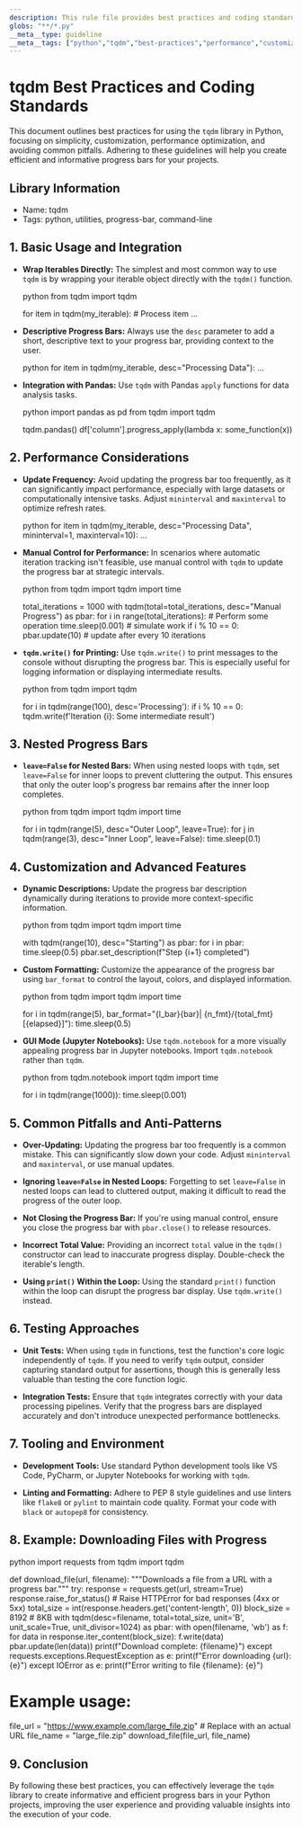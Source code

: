 ```yaml
---
description: This rule file provides best practices and coding standards for using the `tqdm` library in Python. It focuses on performance, customization, and avoiding common pitfalls.
globs: "**/*.py"
__meta__type: guideline
__meta__tags: ["python","tqdm","best-practices","performance","customization"]
---
```

# tqdm Best Practices and Coding Standards

This document outlines best practices for using the `tqdm` library in Python, focusing on simplicity, customization, performance optimization, and avoiding common pitfalls. Adhering to these guidelines will help you create efficient and informative progress bars for your projects.

## Library Information

- Name: tqdm
- Tags: python, utilities, progress-bar, command-line

## 1. Basic Usage and Integration

- **Wrap Iterables Directly:** The simplest and most common way to use `tqdm` is by wrapping your iterable object directly with the `tqdm()` function.

  python
  from tqdm import tqdm

  for item in tqdm(my_iterable):
      # Process item
      ...
  

- **Descriptive Progress Bars:** Always use the `desc` parameter to add a short, descriptive text to your progress bar, providing context to the user.

  python
  for item in tqdm(my_iterable, desc="Processing Data"):
      ...
  

- **Integration with Pandas:**  Use `tqdm` with Pandas `apply` functions for data analysis tasks.

  python
  import pandas as pd
  from tqdm import tqdm

  tqdm.pandas()
  df['column'].progress_apply(lambda x: some_function(x))
  

## 2. Performance Considerations

- **Update Frequency:** Avoid updating the progress bar too frequently, as it can significantly impact performance, especially with large datasets or computationally intensive tasks. Adjust `mininterval` and `maxinterval` to optimize refresh rates.

  python
  for item in tqdm(my_iterable, desc="Processing Data", mininterval=1, maxinterval=10):
      ...
  

- **Manual Control for Performance:** In scenarios where automatic iteration tracking isn't feasible, use manual control with `tqdm` to update the progress bar at strategic intervals.

  python
  from tqdm import tqdm
  import time

  total_iterations = 1000
  with tqdm(total=total_iterations, desc="Manual Progress") as pbar:
      for i in range(total_iterations):
          # Perform some operation
          time.sleep(0.001) # simulate work
          if i % 10 == 0:
              pbar.update(10) # update after every 10 iterations
  

- **`tqdm.write()` for Printing:**  Use `tqdm.write()` to print messages to the console without disrupting the progress bar. This is especially useful for logging information or displaying intermediate results.

  python
  from tqdm import tqdm

  for i in tqdm(range(100), desc='Processing'):
      if i % 10 == 0:
          tqdm.write(f'Iteration {i}: Some intermediate result')
  

## 3. Nested Progress Bars

- **`leave=False` for Nested Bars:** When using nested loops with `tqdm`, set `leave=False` for inner loops to prevent cluttering the output. This ensures that only the outer loop's progress bar remains after the inner loop completes.

  python
  from tqdm import tqdm
  import time

  for i in tqdm(range(5), desc="Outer Loop", leave=True):
      for j in tqdm(range(3), desc="Inner Loop", leave=False):
          time.sleep(0.1)
  

## 4. Customization and Advanced Features

- **Dynamic Descriptions:** Update the progress bar description dynamically during iterations to provide more context-specific information.

  python
  from tqdm import tqdm
  import time

  with tqdm(range(10), desc="Starting") as pbar:
      for i in pbar:
          time.sleep(0.5)
          pbar.set_description(f"Step {i+1} completed")
  

- **Custom Formatting:** Customize the appearance of the progress bar using `bar_format` to control the layout, colors, and displayed information.

  python
  from tqdm import tqdm
  import time

  for i in tqdm(range(5), bar_format="{l_bar}{bar}| {n_fmt}/{total_fmt} [{elapsed}]"):
      time.sleep(0.5)
  

- **GUI Mode (Jupyter Notebooks):** Use `tqdm.notebook` for a more visually appealing progress bar in Jupyter notebooks.  Import `tqdm.notebook` rather than `tqdm`.

  python
  from tqdm.notebook import tqdm
  import time

  for i in tqdm(range(1000)):
      time.sleep(0.001)
  

## 5. Common Pitfalls and Anti-Patterns

- **Over-Updating:** Updating the progress bar too frequently is a common mistake.  This can significantly slow down your code.  Adjust `mininterval` and `maxinterval`, or use manual updates.

- **Ignoring `leave=False` in Nested Loops:** Forgetting to set `leave=False` in nested loops can lead to cluttered output, making it difficult to read the progress of the outer loop.

- **Not Closing the Progress Bar:**  If you're using manual control, ensure you close the progress bar with `pbar.close()` to release resources.

- **Incorrect Total Value:** Providing an incorrect `total` value in the `tqdm()` constructor can lead to inaccurate progress display. Double-check the iterable's length.

- **Using `print()` Within the Loop:** Using the standard `print()` function within the loop can disrupt the progress bar display.  Use `tqdm.write()` instead.

## 6. Testing Approaches

- **Unit Tests:** When using `tqdm` in functions, test the function's core logic independently of `tqdm`. If you need to verify `tqdm` output, consider capturing standard output for assertions, though this is generally less valuable than testing the core function logic.

- **Integration Tests:** Ensure that `tqdm` integrates correctly with your data processing pipelines. Verify that the progress bars are displayed accurately and don't introduce unexpected performance bottlenecks.

## 7. Tooling and Environment

- **Development Tools:**  Use standard Python development tools like VS Code, PyCharm, or Jupyter Notebooks for working with `tqdm`.

- **Linting and Formatting:** Adhere to PEP 8 style guidelines and use linters like `flake8` or `pylint` to maintain code quality. Format your code with `black` or `autopep8` for consistency.

## 8. Example: Downloading Files with Progress

python
import requests
from tqdm import tqdm


def download_file(url, filename):
    """Downloads a file from a URL with a progress bar."""
    try:
        response = requests.get(url, stream=True)
        response.raise_for_status()  # Raise HTTPError for bad responses (4xx or 5xx)
        total_size = int(response.headers.get('content-length', 0))
        block_size = 8192  # 8KB
        with tqdm(desc=filename, total=total_size, unit='B', unit_scale=True, unit_divisor=1024) as pbar:
            with open(filename, 'wb') as f:
                for data in response.iter_content(block_size):
                    f.write(data)
                    pbar.update(len(data))
        print(f"Download complete: {filename}")
    except requests.exceptions.RequestException as e:
        print(f"Error downloading {url}: {e}")
    except IOError as e:
        print(f"Error writing to file {filename}: {e}")


# Example usage:
file_url = "https://www.example.com/large_file.zip"  # Replace with an actual URL
file_name = "large_file.zip"
download_file(file_url, file_name)


## 9. Conclusion

By following these best practices, you can effectively leverage the `tqdm` library to create informative and efficient progress bars in your Python projects, improving the user experience and providing valuable insights into the execution of your code.